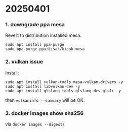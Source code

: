 # 20250401
### 1. downgrade ppa mesa
Revert to distribution installed mesa.   

```
sudo apt install ppa-purge
sudo ppa-purge ppa:kisak/kisak-mesa
```

### 2. vulkan issue
Install:    

```
sudo apt install vulkan-tools mesa-vulkan-drivers -y
sudo apt install libvulkan-dev -y
sudo apt install glslang-tools glslang-dev glslc -y
```
then `vulkaninfo --summary` will be OK.    

### 3. docker images show sha256
via `docker images --digests`
